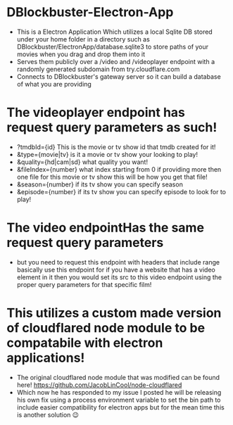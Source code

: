 # DBlockbuster-Electron-App
- This is a Electron Application Which utilizes a local Sqlite DB stored under your home folder in a directory such as DBlockbuster/ElectronApp/database.sqlite3 to store paths of your movies when you drag and drop them into it
- Serves them publicly over a /video and /videoplayer endpoint with a randomly generated subdomain from try.cloudflare.com
- Connects to DBlockbuster's gateway server so it can build a database of what you are providing


# The videoplayer endpoint has request query parameters as such!
- ?tmdbId={id} This is the movie or tv show id that tmdb created for it!
- &type={movie|tv} is it a movie or tv show your looking to play!
- &quality={hd|cam|sd} what quality you want!
- &fileIndex={number} what index starting from 0 if providing more then one file for this movie or tv show this will be how you get that file!
- &season={number} if its tv show you can specify season
- &episode={number} if its tv show you can specify episode to look for to play!

# The video endpointHas the same request query parameters
- but you need to request this endpoint with headers that include range basically use this endpoint for if you have a website that has a video element in it then you would set its src to this video endpoint using the proper query parameters for that specific film!



# This utilizes a custom made version of cloudflared node module to be compatabile with electron applications!
- The original cloudflared node module that was modified can be found here!
https://github.com/JacobLinCool/node-cloudflared
- Which now he has responded to my issue I posted he will be releasing his own fix using a process environment variable to set the bin path to include easier compatibility for electron apps but for the mean time this is another solution 😉 
